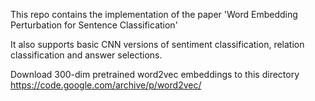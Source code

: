This repo contains the implementation of the paper 'Word Embedding Perturbation for Sentence Classification'

It also supports basic CNN versions of sentiment classification, relation classification and answer selections.

Download 300-dim pretrained word2vec embeddings to this directory
https://code.google.com/archive/p/word2vec/

